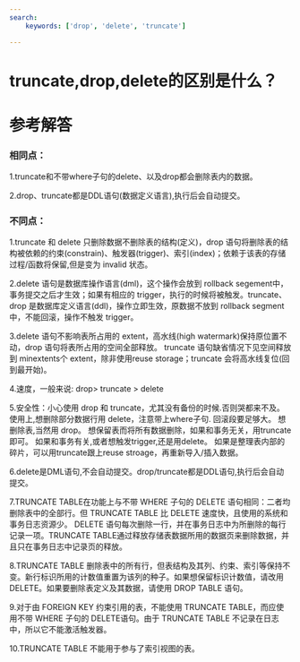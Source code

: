```yaml
---
search:
    keywords: ['drop', 'delete', 'truncate']

---
```



# truncate,drop,delete的区别是什么？

# 参考解答

### 相同点：
 
1.truncate和不带where子句的delete、以及drop都会删除表内的数据。
 
2.drop、truncate都是DDL语句(数据定义语言),执行后会自动提交。
 
### 不同点：
 
1.truncate 和 delete 只删除数据不删除表的结构(定义)，drop 语句将删除表的结构被依赖的约束(constrain)、触发器(trigger)、索引(index)；依赖于该表的存储过程/函数将保留,但是变为 invalid 状态。
 
2.delete 语句是数据库操作语言(dml)，这个操作会放到 rollback segement中，事务提交之后才生效；如果有相应的 trigger，执行的时候将被触发。truncate、drop 是数据库定义语言(ddl)，操作立即生效，原数据不放到 rollback segment 中，不能回滚，操作不触发 trigger。
 
3.delete 语句不影响表所占用的 extent，高水线(high watermark)保持原位置不动，drop 语句将表所占用的空间全部释放。
truncate 语句缺省情况下见空间释放到 minextents个 extent，除非使用reuse storage；truncate 会将高水线复位(回到最开始)。
 
4.速度，一般来说: drop> truncate > delete
 
5.安全性：小心使用 drop 和 truncate，尤其没有备份的时候.否则哭都来不及。使用上,想删除部分数据行用 delete，注意带上where子句. 回滚段要足够大。
想删除表,当然用 drop。
想保留表而将所有数据删除，如果和事务无关，用truncate即可。
如果和事务有关,或者想触发trigger,还是用delete。
如果是整理表内部的碎片，可以用truncate跟上reuse stroage，再重新导入/插入数据。
 
6.delete是DML语句,不会自动提交。drop/truncate都是DDL语句,执行后会自动提交。

7.TRUNCATE TABLE在功能上与不带 WHERE 子句的 DELETE 语句相同：二者均删除表中的全部行。但 TRUNCATE TABLE 比 DELETE 速度快，且使用的系统和事务日志资源少。
DELETE 语句每次删除一行，并在事务日志中为所删除的每行记录一项。TRUNCATE TABLE通过释放存储表数据所用的数据页来删除数据，并且只在事务日志中记录页的释放。 
 
8.TRUNCATE TABLE 删除表中的所有行，但表结构及其列、约束、索引等保持不变。新行标识所用的计数值重置为该列的种子。如果想保留标识计数值，请改用 DELETE。如果要删除表定义及其数据，请使用 DROP TABLE 语句。  
     
9.对于由 FOREIGN  KEY 约束引用的表，不能使用 TRUNCATE TABLE，而应使用不带 WHERE 子句的 DELETE语句。由于 TRUNCATE TABLE 不记录在日志中，所以它不能激活触发器。    
  
10.TRUNCATE TABLE 不能用于参与了索引视图的表。 




